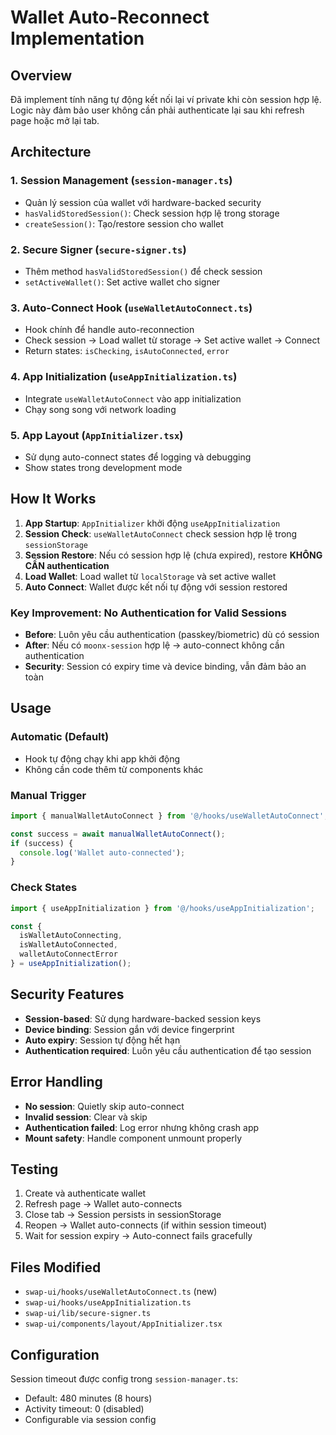 # Wallet Auto-Reconnect Implementation

## Overview

Đã implement tính năng tự động kết nối lại ví private khi còn session hợp lệ. Logic này đảm bảo user không cần phải authenticate lại sau khi refresh page hoặc mở lại tab.

## Architecture

### 1. Session Management (`session-manager.ts`)
- Quản lý session của wallet với hardware-backed security
- `hasValidStoredSession()`: Check session hợp lệ trong storage
- `createSession()`: Tạo/restore session cho wallet

### 2. Secure Signer (`secure-signer.ts`) 
- Thêm method `hasValidStoredSession()` để check session
- `setActiveWallet()`: Set active wallet cho signer

### 3. Auto-Connect Hook (`useWalletAutoConnect.ts`)
- Hook chính để handle auto-reconnection
- Check session → Load wallet từ storage → Set active wallet → Connect
- Return states: `isChecking`, `isAutoConnected`, `error`

### 4. App Initialization (`useAppInitialization.ts`)
- Integrate `useWalletAutoConnect` vào app initialization
- Chạy song song với network loading

### 5. App Layout (`AppInitializer.tsx`)
- Sử dụng auto-connect states để logging và debugging
- Show states trong development mode

## How It Works

1. **App Startup**: `AppInitializer` khởi động `useAppInitialization`
2. **Session Check**: `useWalletAutoConnect` check session hợp lệ trong `sessionStorage`
3. **Session Restore**: Nếu có session hợp lệ (chưa expired), restore **KHÔNG CẦN authentication**
4. **Load Wallet**: Load wallet từ `localStorage` và set active wallet
5. **Auto Connect**: Wallet được kết nối tự động với session restored

### Key Improvement: No Authentication for Valid Sessions
- **Before**: Luôn yêu cầu authentication (passkey/biometric) dù có session
- **After**: Nếu có `moonx-session` hợp lệ → auto-connect không cần authentication
- **Security**: Session có expiry time và device binding, vẫn đảm bảo an toàn

## Usage

### Automatic (Default)
- Hook tự động chạy khi app khởi động
- Không cần code thêm từ components khác

### Manual Trigger
```typescript
import { manualWalletAutoConnect } from '@/hooks/useWalletAutoConnect';

const success = await manualWalletAutoConnect();
if (success) {
  console.log('Wallet auto-connected');
}
```

### Check States
```typescript
import { useAppInitialization } from '@/hooks/useAppInitialization';

const { 
  isWalletAutoConnecting, 
  isWalletAutoConnected, 
  walletAutoConnectError 
} = useAppInitialization();
```

## Security Features

- **Session-based**: Sử dụng hardware-backed session keys
- **Device binding**: Session gắn với device fingerprint  
- **Auto expiry**: Session tự động hết hạn
- **Authentication required**: Luôn yêu cầu authentication để tạo session

## Error Handling

- **No session**: Quietly skip auto-connect
- **Invalid session**: Clear và skip
- **Authentication failed**: Log error nhưng không crash app
- **Mount safety**: Handle component unmount properly

## Testing

1. Create và authenticate wallet
2. Refresh page → Wallet auto-connects
3. Close tab → Session persists in sessionStorage
4. Reopen → Wallet auto-connects (if within session timeout)
5. Wait for session expiry → Auto-connect fails gracefully

## Files Modified

- `swap-ui/hooks/useWalletAutoConnect.ts` (new)
- `swap-ui/hooks/useAppInitialization.ts`
- `swap-ui/lib/secure-signer.ts`
- `swap-ui/components/layout/AppInitializer.tsx`

## Configuration

Session timeout được config trong `session-manager.ts`:
- Default: 480 minutes (8 hours)
- Activity timeout: 0 (disabled)
- Configurable via session config